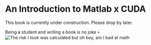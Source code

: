 # An Introduction to Matlab x CUDA 
This book is currently under construction. Please drop by later. 

Being a student and writing a book is no joke 💀
![The risk I took was calculated but oh boy, am I bad at math](https://i.kym-cdn.com/entries/icons/original/000/024/785/Screen_Shot_2017-11-30_at_1.12.37_PM.png)



```{tableofcontents}
```
